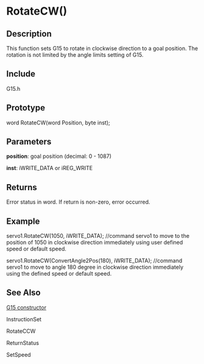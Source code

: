 # RotateCW() #

## Description ##
This function sets G15 to rotate in clockwise direction to a goal position. The rotation is not limited by the angle limits setting of G15.

## Include ##
G15.h

## Prototype ##
word RotateCW(word Position, byte inst);

## Parameters ##
**position**: goal position (decimal: 0 - 1087)

**inst**: iWRITE\_DATA or iREG\_WRITE

## Returns ##
Error status in word. If return is non-zero, error occurred.

## Example ##
servo1.RotateCW(1050, iWRITE\_DATA);  //command servo1 to move to the position of 1050 in clockwise direction immediately using user defined speed or default speed.

servo1.RotateCW(ConvertAngle2Pos(180), iWRITE\_DATA); //command servo1 to move to angle 180 degree in clockwise direction immediately using the defined speed or default speed.

## See Also ##
[G15 constructor](http://code.google.com/p/cytron-g15-shield/wiki/G15)

InstructionSet

RotateCCW

ReturnStatus

SetSpeed
